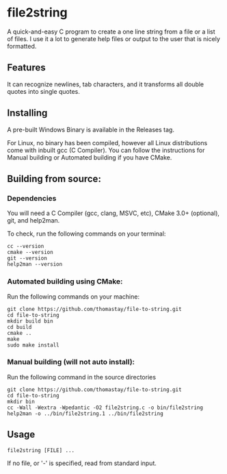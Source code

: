 # file2string

A quick-and-easy C program to create a one line string from a file or a list of
files. I use it a lot to generate help files or output to the user that is
nicely formatted.

## Features
It can recognize newlines, tab characters, and it transforms all double
quotes into single quotes.

## Installing

A pre-built Windows Binary is available in the Releases tag.

For Linux, no binary has been compiled, however all Linux distributions come with inbuilt gcc (C Compiler). You can follow the instructions for Manual building or Automated building if you have CMake.

## Building from source:

### Dependencies
You will need a C Compiler (gcc, clang, MSVC, etc), CMake 3.0+ (optional), git, and help2man.

To check, run the following commands on your terminal:
```
cc --version
cmake --version
git --version
help2man --version
```

### Automated building using CMake:
Run the following commands on your machine:
```
git clone https://github.com/thomastay/file-to-string.git
cd file-to-string
mkdir build bin
cd build
cmake ..
make
sudo make install
```

### Manual building (will not auto install):
Run the following command in the source directories
```
git clone https://github.com/thomastay/file-to-string.git
cd file-to-string
mkdir bin
cc -Wall -Wextra -Wpedantic -O2 file2string.c -o bin/file2string
help2man -o ../bin/file2string.1 ../bin/file2string
```

## Usage

```
file2string [FILE] ...
```

If no file, or '-' is specified, read from standard input.
